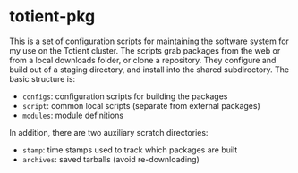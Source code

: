 # totient-pkg

This is a set of configuration scripts for maintaining the software
system for my use on the Totient cluster.  The scripts grab packages
from the web or from a local downloads folder, or clone a repository.
They configure and build out of a staging directory, and install into
the shared subdirectory.  The basic structure is:

* `configs`: configuration scripts for building the packages
* `script`: common local scripts (separate from external packages)
* `modules`: module definitions

In addition, there are two auxiliary scratch directories:

* `stamp`: time stamps used to track which packages are built
* `archives`: saved tarballs (avoid re-downloading)

